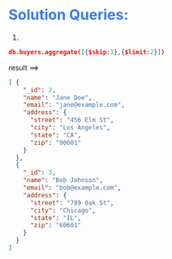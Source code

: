<h1 style="color:#397ce7">Solution Queries:</h1>

1.

```json
db.buyers.aggregate([{$skip:1},{$limit:2}])

```

result ==>

```json
[ {
    "_id": 2,
    "name": "Jane Doe",
    "email": "jane@example.com",
    "address": {
      "street": "456 Elm St",
      "city": "Los Angeles",
      "state": "CA",
      "zip": "90001"
    }
  },
  {
    "_id": 3,
    "name": "Bob Johnson",
    "email": "bob@example.com",
    "address": {
      "street": "789 Oak St",
      "city": "Chicago",
      "state": "IL",
      "zip": "60601"
    }
  }
]
```

